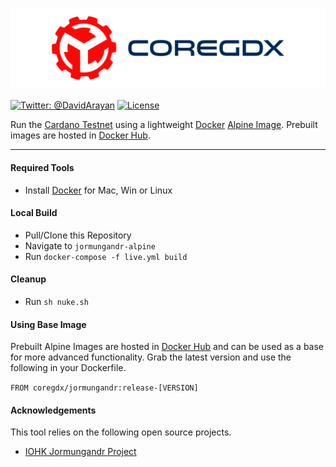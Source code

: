 <h3 align="center">
  <img src="graphics/icon.png?raw=true" alt="EzySlice Logo" width="700">
</h3>

[![Twitter: @DavidArayan](https://img.shields.io/badge/contact-DavidArayan-blue.svg?style=flat)](https://twitter.com/DavidArayan)
[![License](https://img.shields.io/badge/license-MIT-orange.svg?style=flat)](LICENSE)

Run the [Cardano Testnet](https://testnet.iohkdev.io/cardano/) using a lightweight [Docker](https://www.docker.com/) [Alpine Image](https://hub.docker.com/_/alpine). Prebuilt images are hosted in [Docker Hub](https://hub.docker.com/r/coregdx/jormungandr).

---

#### Required Tools

* Install [Docker](https://www.docker.com/) for Mac, Win or Linux

#### Local Build

* Pull/Clone this Repository
* Navigate to `jormungandr-alpine` 
* Run `docker-compose -f live.yml build` 

#### Cleanup

* Run `sh nuke.sh` 

#### Using Base Image

Prebuilt Alpine Images are hosted in [Docker Hub](https://hub.docker.com/r/coregdx/jormungandr) and can be used as a base for more advanced functionality. Grab the latest version and use the following in your Dockerfile.

`FROM coregdx/jormungandr:release-[VERSION]` 

#### Acknowledgements

This tool relies on the following open source projects.

* [IOHK Jormungandr Project](https://github.com/input-output-hk/jormungandr)

